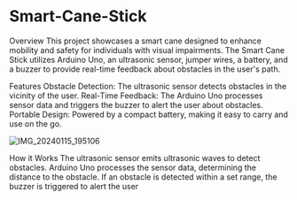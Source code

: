 # Smart-Cane-Stick
Overview
This project showcases a smart cane designed to enhance mobility and safety for individuals with visual impairments. The Smart Cane Stick utilizes Arduino Uno, an ultrasonic sensor, jumper wires, a battery, and a buzzer to provide real-time feedback about obstacles in the user's path.

Features
Obstacle Detection: The ultrasonic sensor detects obstacles in the vicinity of the user.
Real-Time Feedback: The Arduino Uno processes sensor data and triggers the buzzer to alert the user about obstacles.
Portable Design: Powered by a compact battery, making it easy to carry and use on the go.

![IMG_20240115_195106](https://github.com/sahithi-kanjarla/Smart-Cane-Stick/assets/139060052/b6eeac81-3a71-4995-93f5-6470866ccb11)


How it Works
The ultrasonic sensor emits ultrasonic waves to detect obstacles.
Arduino Uno processes the sensor data, determining the distance to the obstacle.
If an obstacle is detected within a set range, the buzzer is triggered to alert the user
